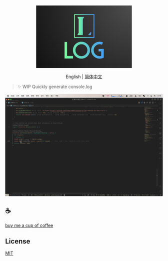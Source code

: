 <p align="center">
<img height="200" src="./assets/kv.png" alt="to unocss">
</p>
<p align="center"> English | <a href="./README_zh.md">简体中文</a></p>

>✨ WIP
Quickly generate console.log

![demo](assets/demo.gif)

## :coffee:

[buy me a cup of coffee](https://github.com/Simon-He95/sponsor)

## License

[MIT](./license)
